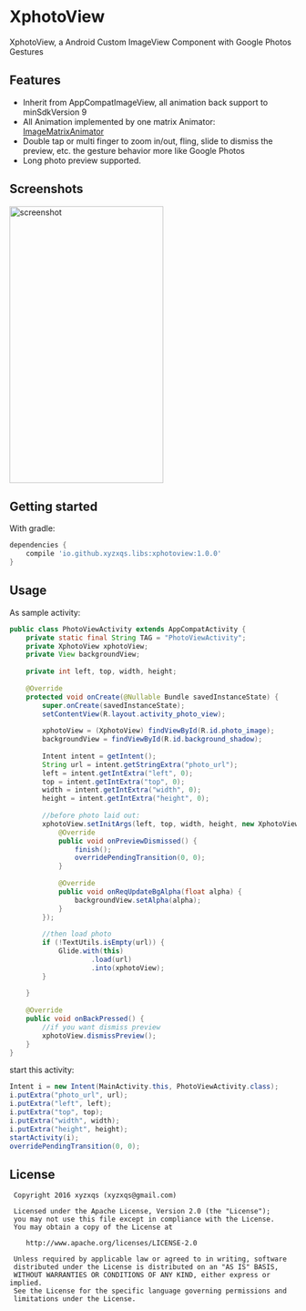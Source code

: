 # XphotoView
XphotoView, a Android Custom ImageView Component with Google Photos Gestures

## Features

* Inherit from AppCompatImageView, all animation back support to minSdkVersion 9
* All Animation implemented by one matrix Animator: [ImageMatrixAnimator](xphotoview/src/main/java/io/github/xyzxqs/libs/xphotoview/ImageMatrixAnimator.java)
* Double tap or multi finger to zoom in/out, fling, slide to dismiss the preview, etc.
the gesture behavior more like Google Photos
* Long photo preview supported.

## Screenshots

<img src="/screenshots/xphotoview-demo.gif" alt="screenshot" title="xphotoview" width="270" height="486" />

## Getting started
With gradle:
```groovy
dependencies {
    compile 'io.github.xyzxqs.libs:xphotoview:1.0.0'
}
```

## Usage

As sample activity:
```java
public class PhotoViewActivity extends AppCompatActivity {
    private static final String TAG = "PhotoViewActivity";
    private XphotoView xphotoView;
    private View backgroundView;
 
    private int left, top, width, height;
 
    @Override
    protected void onCreate(@Nullable Bundle savedInstanceState) {
        super.onCreate(savedInstanceState);
        setContentView(R.layout.activity_photo_view);
 
        xphotoView = (XphotoView) findViewById(R.id.photo_image);
        backgroundView = findViewById(R.id.background_shadow);
 
        Intent intent = getIntent();
        String url = intent.getStringExtra("photo_url");
        left = intent.getIntExtra("left", 0);
        top = intent.getIntExtra("top", 0);
        width = intent.getIntExtra("width", 0);
        height = intent.getIntExtra("height", 0);
 
        //before photo laid out:
        xphotoView.setInitArgs(left, top, width, height, new XphotoView.Callback() {
            @Override
            public void onPreviewDismissed() {
                finish();
                overridePendingTransition(0, 0);
            }
            
            @Override
            public void onReqUpdateBgAlpha(float alpha) {
                backgroundView.setAlpha(alpha);
            }
        });
 
        //then load photo
        if (!TextUtils.isEmpty(url)) {
            Glide.with(this)
                    .load(url)
                    .into(xphotoView);
        }
 
    }
 
    @Override
    public void onBackPressed() {
        //if you want dismiss preview
        xphotoView.dismissPreview();
    }
}

```

start this activity:
```java
Intent i = new Intent(MainActivity.this, PhotoViewActivity.class);
i.putExtra("photo_url", url);
i.putExtra("left", left);
i.putExtra("top", top);
i.putExtra("width", width);
i.putExtra("height", height);
startActivity(i);
overridePendingTransition(0, 0);
```

License
-------
     Copyright 2016 xyzxqs (xyzxqs@gmail.com)

     Licensed under the Apache License, Version 2.0 (the "License");
     you may not use this file except in compliance with the License.
     You may obtain a copy of the License at

        http://www.apache.org/licenses/LICENSE-2.0

     Unless required by applicable law or agreed to in writing, software
     distributed under the License is distributed on an "AS IS" BASIS,
     WITHOUT WARRANTIES OR CONDITIONS OF ANY KIND, either express or implied.
     See the License for the specific language governing permissions and
     limitations under the License.